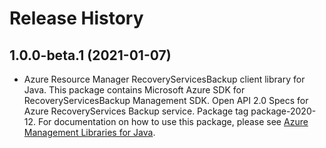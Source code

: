 # Release History

## 1.0.0-beta.1 (2021-01-07)

- Azure Resource Manager RecoveryServicesBackup client library for Java. This package contains Microsoft Azure SDK for RecoveryServicesBackup Management SDK. Open API 2.0 Specs for Azure RecoveryServices Backup service. Package tag package-2020-12. For documentation on how to use this package, please see [Azure Management Libraries for Java](https://aka.ms/azsdk/java/mgmt).